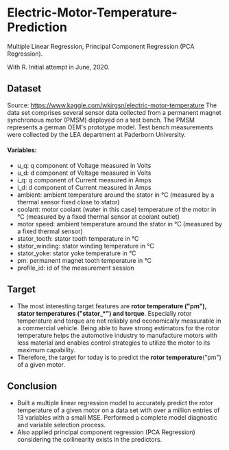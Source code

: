 # Electric-Motor-Temperature-Prediction
Multiple Linear Regression, Principal Component Regression (PCA Regression).

With R. Initial attempt in June, 2020.

## Dataset
Source: https://www.kaggle.com/wkirgsn/electric-motor-temperature 
The data set comprises several sensor data collected from a permanent magnet synchronous motor (PMSM) deployed on a test bench. The PMSM represents a german OEM's prototype model. Test bench measurements were collected by the LEA department at Paderborn University.

#### Variables:
- u_q: q component of Voltage measured in Volts
- u_d: d component of Voltage measured in Volts
- i_q: q component of Current measured in Amps
- i_d: d component of Current measured in Amps
- ambient: ambient temperature around the stator in °C (measured by a thermal sensor fixed close to stator)
- coolant: motor coolant (water in this case) temperature of the motor in °C (measured by a fixed thermal sensor at coolant outlet)
- motor speed: ambient temperature around the stator in °C (measured by a fixed thermal sensor)
- stator_tooth: stator tooth temperature in °C
- stator_winding: stator winding temperature in °C
- stator_yoke: stator yoke temperature in °C
- pm: permanent magnet tooth temperature in °C
- profile_id: id of the measurement session

## Target
- The most interesting target features are **rotor temperature ("pm"), stator temperatures ("stator_*") and torque**.
Especially rotor temperature and torque are not reliably and economically measurable in a commercial vehicle. Being able to have strong estimators for the rotor temperature helps the automotive industry to manufacture motors with less material and enables control strategies to utilize the motor to its maximum capability.
- Therefore, the target for today is to predict the **rotor temperature**("pm") of a given motor.

## Conclusion
- Built a multiple linear regression model to accurately predict the rotor temperature of a given motor on a data set with over a million entries of 13 variables with a small MSE. Performed a complete model diagnostic and variable selection process. 
- Also applied principal component regression (PCA Regression) considering the collinearity exists in the predictors. 